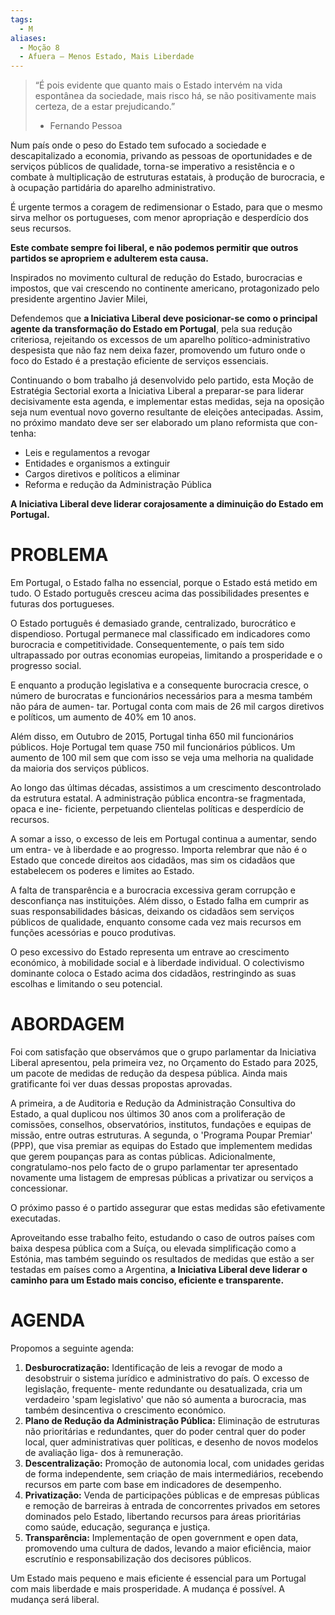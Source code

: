 ```yaml
---
tags:
  - M
aliases:
  - Moção 8
  - Afuera — Menos Estado, Mais Liberdade
---
```

> “É pois evidente que quanto mais o Estado intervém na vida espontânea da sociedade, mais risco há, se não positivamente mais certeza, de a estar prejudicando.”
> - Fernando Pessoa

Num país onde o peso do Estado tem sufocado a sociedade e descapitalizado a economia, privando as pessoas de oportunidades e de serviços públicos de qualidade, torna-se imperativo a resistência e o combate à multiplicação de estruturas estatais, à produção de burocracia, e à ocupação partidária do aparelho administrativo.

É urgente termos a coragem de redimensionar o Estado, para que o mesmo sirva melhor os portugueses, com menor apropriação e desperdício dos seus recursos.

**Este combate sempre foi liberal, e não podemos permitir que outros partidos se apropriem e adulterem esta causa.**

Inspirados no movimento cultural de redução do Estado, burocracias e impostos, que vai crescendo no continente americano, protagonizado pelo presidente argentino Javier Milei,

Defendemos que **a Iniciativa Liberal deve posicionar-se como o principal agente da transformação do Estado em Portugal**, pela sua redução criteriosa, rejeitando os excessos de um aparelho político-administrativo despesista que não faz nem deixa fazer, promovendo um futuro onde o foco do Estado é a prestação eficiente de serviços essenciais.

Continuando o bom trabalho já desenvolvido pelo partido, esta Moção de Estratégia Sectorial exorta a Iniciativa Liberal a preparar-se para liderar decisivamente esta agenda, e implementar estas medidas, seja na oposição seja num eventual novo governo resultante de eleições antecipadas. Assim, no próximo mandato deve ser ser elaborado um plano reformista que con- tenha:
- Leis e regulamentos a revogar
- Entidades e organismos a extinguir
- Cargos diretivos e políticos a eliminar
- Reforma e redução da Administração Pública

**A Iniciativa Liberal deve liderar corajosamente a diminuição do Estado em Portugal.**

# PROBLEMA

Em Portugal, o Estado falha no essencial, porque o Estado está metido em tudo. O Estado português cresceu acima das possibilidades presentes e futuras dos portugueses.

O Estado português é demasiado grande, centralizado, burocrático e dispendioso. Portugal permanece mal classificado em indicadores como burocracia e competitividade. Consequentemente, o país tem sido ultrapassado por outras economias europeias, limitando a prosperidade e o progresso social.

E enquanto a produção legislativa e a consequente burocracia cresce, o número de burocratas e funcionários necessários para a mesma também não pára de aumen- tar. Portugal conta com mais de 26 mil cargos diretivos e políticos, um aumento de 40% em 10 anos.

Além disso, em Outubro de 2015, Portugal tinha 650 mil funcionários públicos. Hoje Portugal tem quase 750 mil funcionários públicos. Um aumento de 100 mil sem que com isso se veja uma melhoria na qualidade da maioria dos serviços públicos.

Ao longo das últimas décadas, assistimos a um crescimento descontrolado da estrutura estatal. A administração pública encontra-se fragmentada, opaca e ine- ficiente, perpetuando clientelas políticas e desperdício de recursos.

A somar a isso, o excesso de leis em Portugal continua a aumentar, sendo um entra- ve à liberdade e ao progresso. Importa relembrar que não é o Estado que concede direitos aos cidadãos, mas sim os cidadãos que estabelecem os poderes e limites ao Estado.

A falta de transparência e a burocracia excessiva geram corrupção e desconfiança nas instituições. Além disso, o Estado falha em cumprir as suas responsabilidades básicas, deixando os cidadãos sem serviços públicos de qualidade, enquanto consome cada vez mais recursos em funções acessórias e pouco produtivas.

O peso excessivo do Estado representa um entrave ao crescimento económico, à mobilidade social e à liberdade individual. O colectivismo dominante coloca o Estado acima dos cidadãos, restringindo as suas escolhas e limitando o seu potencial.

# ABORDAGEM

Foi com satisfação que observámos que o grupo parlamentar da Iniciativa Liberal apresentou, pela primeira vez, no Orçamento do Estado para 2025, um pacote de medidas de redução da despesa pública. Ainda mais gratificante foi ver duas dessas propostas aprovadas.

A primeira, a de Auditoria e Redução da Administração Consultiva do Estado, a qual duplicou nos últimos 30 anos com a proliferação de comissões, conselhos, observatórios, institutos, fundações e equipas de missão, entre outras estruturas. A segunda, o 'Programa Poupar Premiar' (PPP), que visa premiar as equipas do Estado que implementem medidas que gerem poupanças para as contas públicas. Adicionalmente, congratulamo-nos pelo facto de o grupo parlamentar ter apresentado novamente uma listagem de empresas públicas a privatizar ou serviços a concessionar.

O próximo passo é o partido assegurar que estas medidas são efetivamente executadas.

Aproveitando esse trabalho feito, estudando o caso de outros países com baixa despesa pública com a Suíça, ou elevada simplificação como a Estónia, mas também seguindo os resultados de medidas que estão a ser testadas em países como a Argentina, **a Iniciativa Liberal deve liderar o caminho para um Estado mais conciso, eficiente e transparente.**

# AGENDA

Propomos a seguinte agenda:

1. **Desburocratização:** Identificação de leis a revogar de modo a desobstruir o sistema jurídico e administrativo do país. O excesso de legislação, frequente- mente redundante ou desatualizada, cria um verdadeiro 'spam legislativo' que não só aumenta a burocracia, mas também desincentiva o crescimento económico.
2. **Plano de Redução da Administração Pública:** Eliminação de estruturas não prioritárias e redundantes, quer do poder central quer do poder local, quer administrativas quer políticas, e desenho de novos modelos de avaliação liga- dos à remuneração.
3. **Descentralização:** Promoção de autonomia local, com unidades geridas de forma independente, sem criação de mais intermediários, recebendo recursos em parte com base em indicadores de desempenho.
4. **Privatização:** Venda de participações públicas e de empresas públicas e remoção de barreiras à entrada de concorrentes privados em setores dominados pelo Estado, libertando recursos para áreas prioritárias como saúde, educação, segurança e justiça.
5. **Transparência:** Implementação de open government e open data, promovendo uma cultura de dados, levando a maior eficiência, maior escrutínio e responsabilização dos decisores públicos.

Um Estado mais pequeno e mais eficiente é essencial para um Portugal com mais liberdade e mais prosperidade. A mudança é possível. A mudança será liberal.